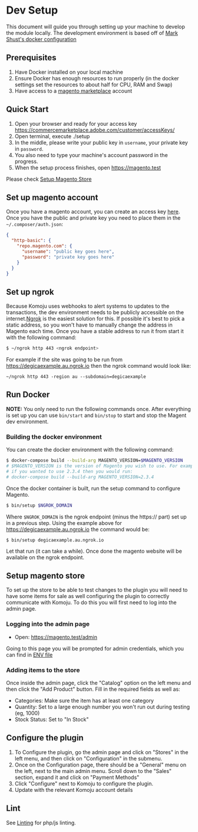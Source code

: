 # Dev Setup

This document will guide you through setting up your machine to develop the module locally. The development environment is based off of [Mark Shust's docker configuration](https://github.com/markshust/docker-magento)

## Prerequisites

1. Have Docker installed on your local machine
2. Ensure Docker has enough resources to run properly (in the docker settings set the resources to about half for CPU, RAM and Swap)
3. Have access to a [magento marketplace](https://marketplace.magento.com/) account

## Quick Start

1. Open your browser and ready for your access key https://commercemarketplace.adobe.com/customer/accessKeys/
2. Open terminal, execute ./setup
3. In the middle, please write your public key in `username`, your private key in `password`.
4. You also need to type your machine's account password in the progress.
5. When the setup process finishes, open https://magento.test

Please check [Setup Magento Store](#setup-magento-store)

## Set up magento account

Once you have a magento account, you can create an access key [here](https://marketplace.magento.com/customer/accessKeys/). Once you have the public and private key you need to place them in the `~/.composer/auth.json`:

```json
{
  "http-basic": {
    "repo.magento.com": {
      "username": "public key goes here",
      "password": "private key goes here"
    }
  }
}
```

## Set up ngrok

Because Komoju uses webhooks to alert systems to updates to the transactions, the dev environment needs to be publicly accessible on the internet.[Ngrok](https://ngrok.com/) is the easiest solution for this. If possible it's best to pick a static address, so you won't have to manually change the address in Magento each time. Once you have a stable address to run it from start it with the following command:

```bash
$ ~/ngrok http 443 <ngrok endpoint>
```

For example if the site was going to be run from https://degicaexample.au.ngrok.io then the ngrok command would look like:
```
~/ngrok http 443 -region au --subdomain=degicaexample
```

## Run Docker

**NOTE:** You only need to run the following commands once. After everything is set up you can use `bin/start` and `bin/stop` to start and stop the Magent dev environment.

### Building the docker environment

You can create the docker environment with the following command:

```bash
$ docker-compose build --build-arg MAGENTO_VERSION=$MAGENTO_VERSION
# $MAGENTO_VERSION is the version of Magento you wish to use. For example,
# if you wanted to use 2.3.4 then you would run:
# docker-compose build --build-arg MAGENTO_VERSION=2.3.4
```

Once the docker container is built, run the setup command to configure Magento.

```bash
$ bin/setup $NGROK_DOMAIN
```

Where `$NGROK_DOMAIN` is the ngrok endpoint (minus the https:// part) set up in a previous step. Using the example above for https://degicaexample.au.ngrok.io the command would be:

```
$ bin/setup degicaexample.au.ngrok.io
```

Let that run (it can take a while). Once done the magento website will be available on the ngrok endpoint.

## Setup magento store<a name="setup-magento-store"></a>

To set up the store to be able to test changes to the plugin you will need to have some items for sale as well configuring the plugin to correctly communicate with Komoju. To do this you will first need to log into the admin page.

### Logging into the admin page

- Open: https://magento.test/admin

Going to this page you will be prompted for admin credentials, which you can find in [ENV file](../env/magento.env)

### Adding items to the store

Once inside the admin page, click the "Catalog" option on the left menu and then click the "Add Product" button. Fill in the required fields as well as:

- Categories: Make sure the item has at least one category
- Quantity: Set to a large enough number you won't run out during testing (eg, 1000)
- Stock Status: Set to "In Stock"

## Configure the plugin

1. To Configure the plugin, go the admin page and click on "Stores" in the left menu, and then click on "Configuration" in the submenu.
2. Once on the Configuration page, there should be a "General" menu on the left, next to the main admin menu. Scroll down to the "Sales" section, expand it and click on "Payment Methods"
3. Click "Configure" next to Komoju to configure the plugin.
4. Update with the relevant Komoju account details

## Lint
See [Linting](linting.md) for php/js linting.
